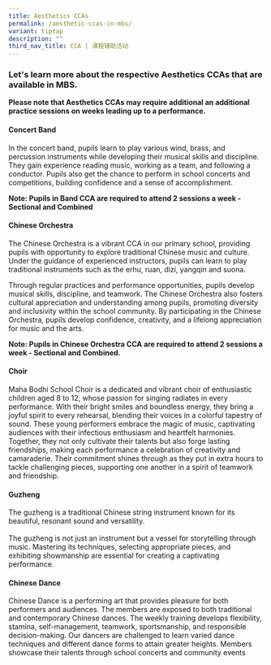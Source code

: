 ```yaml
---
title: Aesthetics CCAs
permalink: /aesthetic-ccas-in-mbs/
variant: tiptap
description: ""
third_nav_title: CCA | 课程辅助活动
---
```

<h3>Let's learn more about the respective Aesthetics CCAs that are available in MBS.</h3>
<p></p>
<p><strong>Please note that Aesthetics CCAs may require additional an additional practice sessions on weeks leading up to a performance.</strong>
</p>
<h4><strong>Concert Band</strong></h4>
<p>In the concert band, pupils learn to play various wind, brass, and percussion
instruments while developing their musical skills and discipline. They
gain experience reading music, working as a team, and following a conductor.
Pupils also get the chance to perform in school concerts and competitions,
building confidence and a sense of accomplishment.</p>
<p></p>
<p><strong>Note: Pupils in Band CCA are required to attend 2 sessions a week - Sectional and Combined</strong>
</p>
<p></p>
<h4><strong>Chinese Orchestra</strong></h4>
<p>The Chinese Orchestra is a vibrant CCA in our primary school, providing
pupils with opportunity to explore traditional Chinese music and culture.
Under the guidance of experienced instructors, pupils can learn to play
traditional instruments such as the erhu, ruan, dizi, yangqin and suona.</p>
<p>Through regular practices and performance opportunities, pupils develop
musical skills, discipline, and teamwork. The Chinese Orchestra also fosters
cultural appreciation and understanding among pupils, promoting diversity
and inclusivity within the school community. By participating in the Chinese
Orchestra, pupils develop confidence, creativity, and a lifelong appreciation
for music and the arts.</p>
<p></p>
<p><strong>Note: Pupils in Chinese Orchestra CCA are required to attend 2 sessions a week - Sectional and Combined.</strong>
</p>
<p></p>
<h4><strong>Choir</strong></h4>
<p>Maha Bodhi School Choir is a dedicated and vibrant choir of enthusiastic
children aged 8 to 12, whose passion for singing radiates in every performance.
With their bright smiles and boundless energy, they bring a joyful spirit
to every rehearsal, blending their voices in a colorful tapestry of sound.
These young performers embrace the magic of music, captivating audiences
with their infectious enthusiasm and heartfelt harmonies. Together, they
not only cultivate their talents but also forge lasting friendships, making
each performance a celebration of creativity and camaraderie. Their commitment
shines through as they put in extra hours to tackle challenging pieces,
supporting one another in a spirit of teamwork and friendship.</p>
<p></p>
<h4><strong>Guzheng</strong></h4>
<p>The guzheng is a traditional Chinese string instrument known for its beautiful,
resonant sound and versatility.
<br>
<br>The guzheng is not just an instrument but a vessel for storytelling through
music. Mastering its techniques, selecting appropriate pieces, and exhibiting
showmanship are essential for creating a captivating performance.</p>
<p></p>
<h4><strong>Chinese Dance</strong></h4>
<p>Chinese Dance is a performing art that provides pleasure for both performers
and audiences. The members are exposed to both traditional and contemporary
Chinese dances. The weekly training develops flexibility, stamina, self-management,
teamwork, sportsmanship, and responsible decision-making. Our dancers are
challenged to learn varied dance techniques and different dance forms to
attain greater heights. Members showcase their talents through school concerts
and community events</p>
<p></p>